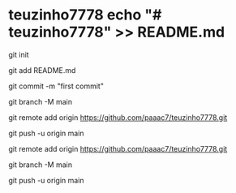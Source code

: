 # teuzinho7778 echo "# teuzinho7778" >> README.md

git init

git add README.md

git commit -m "first commit"

git branch -M main

git remote add origin https://github.com/paaac7/teuzinho7778.git

git push -u origin main

git remote add origin https://github.com/paaac7/teuzinho7778.git

git branch -M main

git push -u origin main

